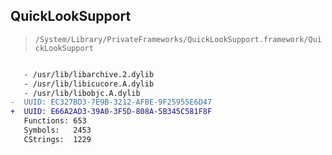 ## QuickLookSupport

> `/System/Library/PrivateFrameworks/QuickLookSupport.framework/QuickLookSupport`

```diff

   - /usr/lib/libarchive.2.dylib
   - /usr/lib/libicucore.A.dylib
   - /usr/lib/libobjc.A.dylib
-  UUID: EC327BD3-7E9B-3212-AFBE-9F25955E6D47
+  UUID: E66A2AD3-39A0-3F5D-808A-5B345C581F8F
   Functions: 653
   Symbols:   2453
   CStrings:  1229

```
